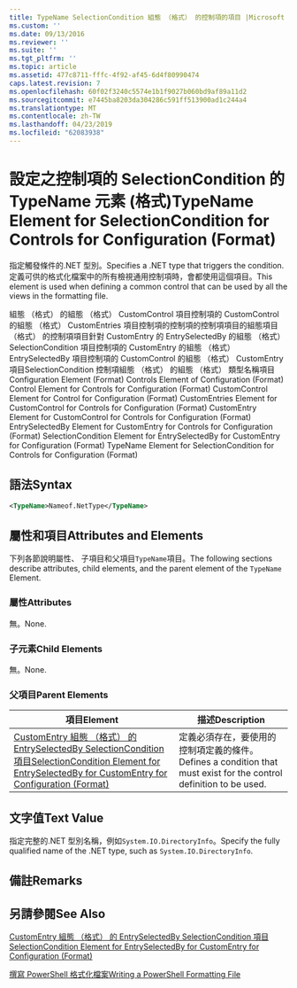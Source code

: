 ```yaml
---
title: TypeName SelectionCondition 組態 （格式） 的控制項的項目 |Microsoft Docs
ms.custom: ''
ms.date: 09/13/2016
ms.reviewer: ''
ms.suite: ''
ms.tgt_pltfrm: ''
ms.topic: article
ms.assetid: 477c8711-fffc-4f92-af45-6d4f80990474
caps.latest.revision: 7
ms.openlocfilehash: 60f02f3240c5574e1b1f9027b060bd9af89a11d2
ms.sourcegitcommit: e7445ba8203da304286c591ff513900ad1c244a4
ms.translationtype: MT
ms.contentlocale: zh-TW
ms.lasthandoff: 04/23/2019
ms.locfileid: "62083938"
---
```

# <a name="typename-element-for-selectioncondition-for-controls-for-configuration-format"></a><span data-ttu-id="5acd6-102">設定之控制項的 SelectionCondition 的 TypeName 元素 (格式)</span><span class="sxs-lookup"><span data-stu-id="5acd6-102">TypeName Element for SelectionCondition for Controls for Configuration (Format)</span></span>

<span data-ttu-id="5acd6-103">指定觸發條件的.NET 型別。</span><span class="sxs-lookup"><span data-stu-id="5acd6-103">Specifies a .NET type that triggers the condition.</span></span> <span data-ttu-id="5acd6-104">定義可供的格式化檔案中的所有檢視通用控制項時，會都使用這個項目。</span><span class="sxs-lookup"><span data-stu-id="5acd6-104">This element is used when defining a common control that can be used by all the views in the formatting file.</span></span>

<span data-ttu-id="5acd6-105">組態 （格式） 的組態 （格式） CustomControl 項目控制項的 CustomControl 的組態 （格式） CustomEntries 項目控制項的控制項的控制項項目的組態項目 （格式） 的控制項項目針對 CustomEntry 的 EntrySelectedBy 的組態 （格式） SelectionCondition 項目控制項的 CustomEntry 的組態 （格式） EntrySelectedBy 項目控制項的 CustomControl 的組態 （格式） CustomEntry 項目SelectionCondition 控制項組態 （格式） 的組態 （格式） 類型名稱項目</span><span class="sxs-lookup"><span data-stu-id="5acd6-105">Configuration Element (Format) Controls Element of Configuration (Format) Control Element for Controls for Configuration (Format) CustomControl Element for Control for Configuration (Format) CustomEntries Element for CustomControl for Controls for Configuration (Format) CustomEntry Element for CustomControl for Controls for Configuration (Format) EntrySelectedBy Element for CustomEntry for Controls for Configuration (Format) SelectionCondition Element for EntrySelectedBy for CustomEntry for Configuration (Format) TypeName Element for SelectionCondition for Controls for Configuration (Format)</span></span>

## <a name="syntax"></a><span data-ttu-id="5acd6-106">語法</span><span class="sxs-lookup"><span data-stu-id="5acd6-106">Syntax</span></span>

```xml
<TypeName>Nameof.NetType</TypeName>

```

## <a name="attributes-and-elements"></a><span data-ttu-id="5acd6-107">屬性和項目</span><span class="sxs-lookup"><span data-stu-id="5acd6-107">Attributes and Elements</span></span>

<span data-ttu-id="5acd6-108">下列各節說明屬性、 子項目和父項目`TypeName`項目。</span><span class="sxs-lookup"><span data-stu-id="5acd6-108">The following sections describe attributes, child elements, and the parent element of the `TypeName` Element.</span></span>

### <a name="attributes"></a><span data-ttu-id="5acd6-109">屬性</span><span class="sxs-lookup"><span data-stu-id="5acd6-109">Attributes</span></span>

<span data-ttu-id="5acd6-110">無。</span><span class="sxs-lookup"><span data-stu-id="5acd6-110">None.</span></span>

### <a name="child-elements"></a><span data-ttu-id="5acd6-111">子元素</span><span class="sxs-lookup"><span data-stu-id="5acd6-111">Child Elements</span></span>

<span data-ttu-id="5acd6-112">無。</span><span class="sxs-lookup"><span data-stu-id="5acd6-112">None.</span></span>

### <a name="parent-elements"></a><span data-ttu-id="5acd6-113">父項目</span><span class="sxs-lookup"><span data-stu-id="5acd6-113">Parent Elements</span></span>

|<span data-ttu-id="5acd6-114">項目</span><span class="sxs-lookup"><span data-stu-id="5acd6-114">Element</span></span>|<span data-ttu-id="5acd6-115">描述</span><span class="sxs-lookup"><span data-stu-id="5acd6-115">Description</span></span>|
|-------------|-----------------|
|[<span data-ttu-id="5acd6-116">CustomEntry 組態 （格式） 的 EntrySelectedBy SelectionCondition 項目</span><span class="sxs-lookup"><span data-stu-id="5acd6-116">SelectionCondition Element for EntrySelectedBy for CustomEntry for Configuration (Format)</span></span>](./selectioncondition-element-for-entryselectedby-for-controls-for-configuration-format.md)|<span data-ttu-id="5acd6-117">定義必須存在，要使用的控制項定義的條件。</span><span class="sxs-lookup"><span data-stu-id="5acd6-117">Defines a condition that must exist for the control definition to be used.</span></span>|

## <a name="text-value"></a><span data-ttu-id="5acd6-118">文字值</span><span class="sxs-lookup"><span data-stu-id="5acd6-118">Text Value</span></span>

<span data-ttu-id="5acd6-119">指定完整的.NET 型別名稱，例如`System.IO.DirectoryInfo`。</span><span class="sxs-lookup"><span data-stu-id="5acd6-119">Specify the fully qualified name of the .NET type, such as `System.IO.DirectoryInfo`.</span></span>

## <a name="remarks"></a><span data-ttu-id="5acd6-120">備註</span><span class="sxs-lookup"><span data-stu-id="5acd6-120">Remarks</span></span>

## <a name="see-also"></a><span data-ttu-id="5acd6-121">另請參閱</span><span class="sxs-lookup"><span data-stu-id="5acd6-121">See Also</span></span>

[<span data-ttu-id="5acd6-122">CustomEntry 組態 （格式） 的 EntrySelectedBy SelectionCondition 項目</span><span class="sxs-lookup"><span data-stu-id="5acd6-122">SelectionCondition Element for EntrySelectedBy for CustomEntry for Configuration (Format)</span></span>](./selectioncondition-element-for-entryselectedby-for-controls-for-configuration-format.md)

[<span data-ttu-id="5acd6-123">撰寫 PowerShell 格式化檔案</span><span class="sxs-lookup"><span data-stu-id="5acd6-123">Writing a PowerShell Formatting File</span></span>](./writing-a-powershell-formatting-file.md)
